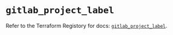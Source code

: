 # `gitlab_project_label`

Refer to the Terraform Registory for docs: [`gitlab_project_label`](https://registry.terraform.io/providers/gitlabhq/gitlab/16.1.0/docs/resources/project_label).
